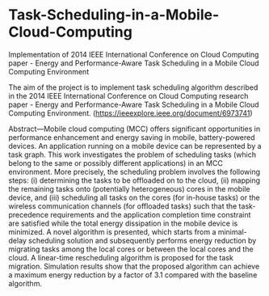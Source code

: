 # Task-Scheduling-in-a-Mobile-Cloud-Computing
Implementation of 2014 IEEE International Conference on Cloud Computing paper - Energy and Performance-Aware Task Scheduling in a Mobile Cloud Computing  Environment  


The aim of the project is to implement task scheduling algorithm described in the 2014 IEEE International Conference on Cloud Computing research paper - Energy and Performance-Aware Task Scheduling in a Mobile Cloud Computing  Environment. (https://ieeexplore.ieee.org/document/6973741)


Abstract—Mobile cloud computing (MCC) offers significant opportunities in performance enhancement and energy saving in  mobile,  battery-powered  devices.  An application running  on  a   mobile  device  can  be  represented  by  a  task  graph.  This work investigates the problem of scheduling tasks (which belong to the same or possibly different applications) in an MCC environment.  More  precisely,  the  scheduling  problem  involves  the  following   steps:  (i)  determining  the  tasks  to  be  offloaded  on  to  the  cloud,  (ii) mapping the remaining tasks onto (potentially heterogeneous) cores  in  the  mobile  device,  and  (iii)  scheduling  all  tasks  on  the  cores (for in-house tasks) or the wireless communication channels (for offloaded tasks)  such that  the task-precedence requirements and the application completion time constraint are satisfied while the  total  energy  dissipation  in  the  mobile  device  is  minimized.  A novel algorithm  is  presented,  which  starts  from  a  minimal-delay scheduling solution and subsequently performs  energy reduction by  migrating  tasks  among  the  local  cores  or  between  the  local cores  and  the  cloud.  A linear-time rescheduling algorithm is proposed for the task migration. Simulation results show that the proposed algorithm can achieve a maximum energy reduction by a factor of 3.1 compared with the baseline algorithm.

 



